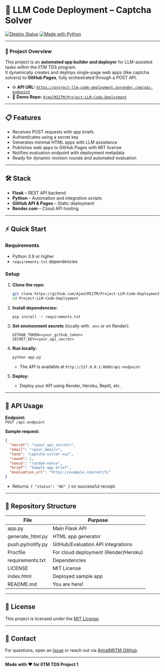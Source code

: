 # 🚀 LLM Code Deployment – Captcha Solver

[![Deploy Status](https://img.shields.io/badge/Deploy-Live%20on%20Render-success?style=for-the-badge&logo=render)](https://project-llm-code-deployment.onrender.com/api-endpoint)
[![Made with Python](https://img.shields.io/badge/Made%20with-Python%203.9+-blue?style=for-the-badge&logo=python)](#)

---

### 🧠 Project Overview

This project is an **automated app builder and deployer** for LLM-assisted tasks within the IITM TDS program.  
It dynamically creates and deploys single-page web apps (like captcha solvers) to **GitHub Pages**, fully orchestrated through a POST API.

- 🌐 **API URL:** [`https://project-llm-code-deployment.onrender.com/api-endpoint`](https://project-llm-code-deployment.onrender.com/api-endpoint)  
- 💾 **Demo Repo:** [`AjmalMIITM/Project-LLM-Code-Deployment`](https://github.com/AjmalMIITM/Project-LLM-Code-Deployment)


---

## 📋 Features

- Receives POST requests with app briefs
- Authenticates using a secret key
- Generates minimal HTML apps with LLM assistance
- Publishes web apps to GitHub Pages with MIT license
- Notifies evaluation endpoint with deployment metadata
- Ready for dynamic revision rounds and automated evaluation

---

## 🛠️ Stack

- **Flask** – REST API backend
- **Python** – Automation and integration scripts
- **GitHub API & Pages** – Static deployment
- **Render.com** – Cloud API hosting

---

## ⚡ Quick Start

### Requirements

- Python 3.9 or higher
- `requirements.txt` dependencies

### Setup

1. **Clone the repo:**
   ```bash
   git clone https://github.com/AjmalMIITM/Project-LLM-Code-Deployment.git
   cd Project-LLM-Code-Deployment
   ```

2. **Install dependencies:**
   ```bash
   pip install -r requirements.txt
   ```

3. **Set environment secrets** (locally with `.env` or on Render):
   ```
   GITHUB_TOKEN=<your_github_token>
   SECRET_KEY=<your_api_secret>
   ```

4. **Run locally:**
   ```bash
   python app.py
   ```
   - The API is available at `http://127.0.0.1:8080/api-endpoint`

5. **Deploy:**
   - Deploy your API using Render, Heroku, Replit, etc.

---

## 🧪 API Usage

**Endpoint:**  
`POST /api-endpoint`

**Sample request:**
```json
{
  "secret": "<your_api_secret>",
  "email": "<your_email>",
  "task": "captcha-solver-xyz",
  "round": 1,
  "nonce": "random-nonce",
  "brief": "Sample app brief",
  "evaluation_url": "https://example.com/notify"
}
```

- Returns: `{ "status": "OK" }` on successful receipt.

---

## 📂 Repository Structure

| File                 | Purpose                              |
|----------------------|--------------------------------------|
| app.py               | Main Flask API                       |
| generate_html.py     | HTML app generator                   |
| push.py/notify.py    | GitHub/Evaluation API integrations   |
| Procfile             | For cloud deployment (Render/Heroku) |
| requirements.txt     | Dependencies                         |
| LICENSE              | MIT License                          |
| index.html           | Deployed sample app                  |
| README.md            | You are here!                        |

---

## 📝 License

This project is licensed under the [MIT License](LICENSE).

---

## 🤝 Contact

For questions, open an [Issue](https://github.com/AjmalMIITM/Project-LLM-Code-Deployment/issues) or reach out via [AjmalMIITM GitHub](https://github.com/AjmalMIITM).

---

**Made with ❤️ for IITM TDS Project 1**
